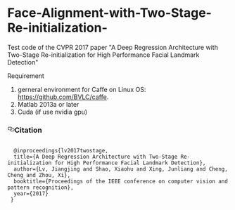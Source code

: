 # Face-Alignment-with-Two-Stage-Re-initialization-
Test code of the CVPR 2017 paper "A Deep Regression Architecture with Two-Stage Re-initialization for High Performance Facial Landmark Detection"

Requirement
  1. gerneral environment for Caffe on Linux OS: https://github.com/BVLC/caffe. 
  2. Matlab 2013a or later
  3. Cuda (if use nvidia gpu)

<h3><a id="user-content-citation" class="anchor" href="#citation" aria-hidden="true"><svg aria-hidden="true" class="octicon octicon-link" height="16" version="1.1" viewBox="0 0 16 16" width="16"><path fill-rule="evenodd" d="M4 9h1v1H4c-1.5 0-3-1.69-3-3.5S2.55 3 4 3h4c1.45 0 3 1.69 3 3.5 0 1.41-.91 2.72-2 3.25V8.59c.58-.45 1-1.27 1-2.09C10 5.22 8.98 4 8 4H4c-.98 0-2 1.22-2 2.5S3 9 4 9zm9-3h-1v1h1c1 0 2 1.22 2 2.5S13.98 12 13 12H9c-.98 0-2-1.22-2-2.5 0-.83.42-1.64 1-2.09V6.25c-1.09.53-2 1.84-2 3.25C6 11.31 7.55 13 9 13h4c1.45 0 3-1.69 3-3.5S14.5 6 13 6z"></path></svg></a>Citation</h3>
<pre><code>
  @inproceedings{lv2017twostage,
  title={A Deep Regression Architecture with Two-Stage Re-initialization for High Performance Facial Landmark Detection},
  author={Lv, Jiangjing and Shao, Xiaohu and Xing, Junliang and Cheng, Cheng and Zhou, Xi},
  booktitle={Proceedings of the IEEE conference on computer vision and pattern recognition},
  year={2017}
 }
 </code></pre>
